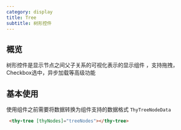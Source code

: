 ```yaml
---
category: display
title: Tree
subtitle: 树形控件
---
```


## 概览
树形控件是显示节点之间父子关系的可视化表示的显示组件 ，支持拖拽，Checkbox选中，异步加载等高级功能

## 基本使用
使用组件之前需要将数据转换为组件支持的数据格式 `ThyTreeNodeData`
``` html
 <thy-tree [thyNodes]="treeNodes"></thy-tree>
```


